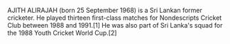 AJITH ALIRAJAH (born 25 September 1968) is a Sri Lankan former cricketer. He played thirteen first-class matches for Nondescripts Cricket Club between 1988 and 1991.[1] He was also part of Sri Lanka's squad for the 1988 Youth Cricket World Cup.[2]
